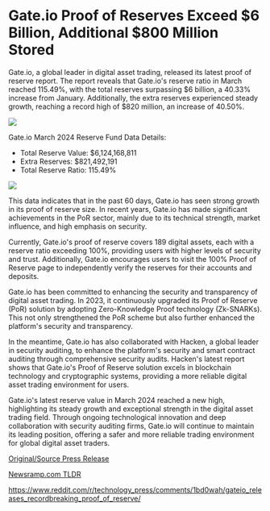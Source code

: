 # Gate.io Proof of Reserves Exceed $6 Billion, Additional $800 Million Stored

Gate.io, a global leader in digital asset trading, released its latest proof of reserve report. The report reveals that Gate.io's reserve ratio in March reached 115.49%, with the total reserves surpassing $6 billion, a 40.33% increase from January. Additionally, the extra reserves experienced steady growth, reaching a record high of $820 million, an increase of 40.50%.

![](https://api.blockchainwire.io/uploads/Proleoio/editor_image/fe250180-6802-4594-a712-0b4661fa443d.jpg)

Gate.io March 2024 Reserve Fund Data Details:

* Total Reserve Value: $6,124,168,811
* Extra Reserves: $821,492,191
* Total Reserve Ratio: 115.49%

![](https://api.blockchainwire.io/uploads/Proleoio/editor_image/2fcb96ef-cc62-4c36-a7ca-66d9d7340503.png)

This data indicates that in the past 60 days, Gate.io has seen strong growth in its proof of reserve size. In recent years, Gate.io has made significant achievements in the PoR sector, mainly due to its technical strength, market influence, and high emphasis on security.

Currently, Gate.io's proof of reserve covers 189 digital assets, each with a reserve ratio exceeding 100%, providing users with higher levels of security and trust. Additionally, Gate.io encourages users to visit the 100% Proof of Reserve page to independently verify the reserves for their accounts and deposits.

Gate.io has been committed to enhancing the security and transparency of digital asset trading. In 2023, it continuously upgraded its Proof of Reserve (PoR) solution by adopting Zero-Knowledge Proof technology (Zk-SNARKs). This not only strengthened the PoR scheme but also further enhanced the platform's security and transparency.

In the meantime, Gate.io has also collaborated with Hacken, a global leader in security auditing, to enhance the platform's security and smart contract auditing through comprehensive security audits. Hacken's latest report shows that Gate.io's Proof of Reserve solution excels in blockchain technology and cryptographic systems, providing a more reliable digital asset trading environment for users.

Gate.io's latest reserve value in March 2024 reached a new high, highlighting its steady growth and exceptional strength in the digital asset trading field. Through ongoing technological innovation and deep collaboration with security auditing firms, Gate.io will continue to maintain its leading position, offering a safer and more reliable trading environment for global digital asset traders. 

[Original/Source Press Release](https://blockchainwire.io/press-release/gateio-proof-of-reserves-exceed-6-billion-additional-800-million-stored)
                    

[Newsramp.com TLDR](None) 

https://www.reddit.com/r/technology_press/comments/1bd0wah/gateio_releases_recordbreaking_proof_of_reserve/